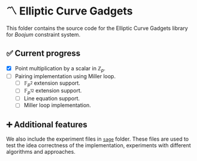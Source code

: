# :part_alternation_mark: Elliptic Curve Gadgets

This folder contains the source code for the Elliptic Curve Gadgets library for _Boojum_ constraint system.

## :white_check_mark: Current progress

- [x] Point multiplication by a scalar in $\mathbb{Z}_p$.
- [ ] Pairing implementation using Miller loop.
  - [ ] $\mathbb{F}_{p^2}$ extension support.
  - [ ] $\mathbb{F}_{p^{12}}$ extension support.
  - [ ] Line equation support.
  - [ ] Miller loop implementation.

## :heavy_plus_sign: Additional features

We also include the experiment files in [`sage`](sage) folder. These files are used to test the idea correctness of the implementation, experiments with different algorithms and approaches.
